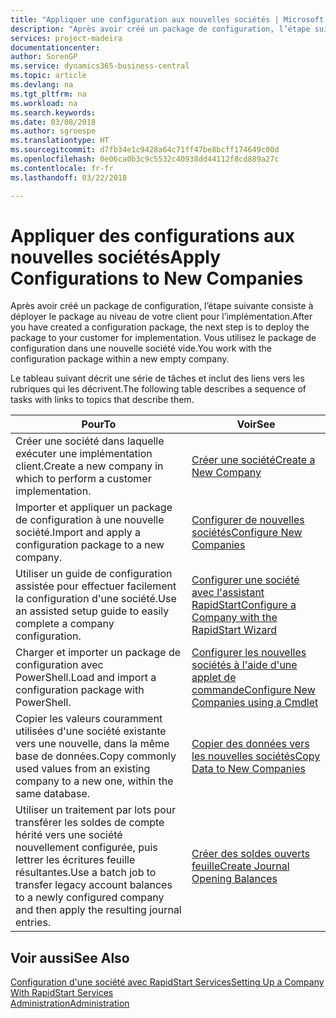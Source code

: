 ```yaml
---
title: "Appliquer une configuration aux nouvelles sociétés | Microsoft Docs"
description: "Après avoir créé un package de configuration, l’étape suivante consiste à déployer le package au niveau de votre client pour l’implémentation. Vous utilisez la configuration avec une nouvelle société vide."
services: project-madeira
documentationcenter: 
author: SorenGP
ms.service: dynamics365-business-central
ms.topic: article
ms.devlang: na
ms.tgt_pltfrm: na
ms.workload: na
ms.search.keywords: 
ms.date: 03/08/2018
ms.author: sgroespe
ms.translationtype: HT
ms.sourcegitcommit: d7fb34e1c9428a64c71ff47be8bcff174649c00d
ms.openlocfilehash: 0e06ca0b3c9c5532c40938dd44112f8cd889a27c
ms.contentlocale: fr-fr
ms.lasthandoff: 03/22/2018

---
```

# <a name="apply-configurations-to-new-companies"></a><span data-ttu-id="f7c41-104">Appliquer des configurations aux nouvelles sociétés</span><span class="sxs-lookup"><span data-stu-id="f7c41-104">Apply Configurations to New Companies</span></span>
<span data-ttu-id="f7c41-105">Après avoir créé un package de configuration, l’étape suivante consiste à déployer le package au niveau de votre client pour l’implémentation.</span><span class="sxs-lookup"><span data-stu-id="f7c41-105">After you have created a configuration package, the next step is to deploy the package to your customer for implementation.</span></span> <span data-ttu-id="f7c41-106">Vous utilisez le package de configuration dans une nouvelle société vide.</span><span class="sxs-lookup"><span data-stu-id="f7c41-106">You work with the configuration package within a new empty company.</span></span>  

 <span data-ttu-id="f7c41-107">Le tableau suivant décrit une série de tâches et inclut des liens vers les rubriques qui les décrivent.</span><span class="sxs-lookup"><span data-stu-id="f7c41-107">The following table describes a sequence of tasks with links to topics that describe them.</span></span>

|<span data-ttu-id="f7c41-108">**Pour**</span><span class="sxs-lookup"><span data-stu-id="f7c41-108">**To**</span></span>|<span data-ttu-id="f7c41-109">**Voir**</span><span class="sxs-lookup"><span data-stu-id="f7c41-109">**See**</span></span>|  
|------------|-------------|  
|<span data-ttu-id="f7c41-110">Créer une société dans laquelle exécuter une implémentation client.</span><span class="sxs-lookup"><span data-stu-id="f7c41-110">Create a new company in which to perform a customer implementation.</span></span>|[<span data-ttu-id="f7c41-111">Créer une société</span><span class="sxs-lookup"><span data-stu-id="f7c41-111">Create a New Company</span></span>](admin-how-to-create-a-new-company.md)|  
|<span data-ttu-id="f7c41-112">Importer et appliquer un package de configuration à une nouvelle société.</span><span class="sxs-lookup"><span data-stu-id="f7c41-112">Import and apply a configuration package to a new company.</span></span>|[<span data-ttu-id="f7c41-113">Configurer de nouvelles sociétés</span><span class="sxs-lookup"><span data-stu-id="f7c41-113">Configure New Companies</span></span>](admin-how-to-configure-new-companies.md)|  
|<span data-ttu-id="f7c41-114">Utiliser un guide de configuration assistée pour effectuer facilement la configuration d'une société.</span><span class="sxs-lookup"><span data-stu-id="f7c41-114">Use an assisted setup guide to easily complete a company configuration.</span></span>|[<span data-ttu-id="f7c41-115">Configurer une société avec l'assistant RapidStart</span><span class="sxs-lookup"><span data-stu-id="f7c41-115">Configure a Company with the RapidStart Wizard</span></span>](admin-how-to-configure-a-company-with-the-rapidstart-wizard.md)|
|<span data-ttu-id="f7c41-116">Charger et importer un package de configuration avec PowerShell.</span><span class="sxs-lookup"><span data-stu-id="f7c41-116">Load and import a configuration package with PowerShell.</span></span>|[<span data-ttu-id="f7c41-117">Configurer les nouvelles sociétés à l'aide d'une applet de commande</span><span class="sxs-lookup"><span data-stu-id="f7c41-117">Configure New Companies using a Cmdlet</span></span>](admin-how-to-configure-new-companies-using-a-cmdlet.md)|
|<span data-ttu-id="f7c41-118">Copier les valeurs couramment utilisées d'une société existante vers une nouvelle, dans la même base de données.</span><span class="sxs-lookup"><span data-stu-id="f7c41-118">Copy commonly used values from an existing company to a new one, within the same database.</span></span>|[<span data-ttu-id="f7c41-119">Copier des données vers les nouvelles sociétés</span><span class="sxs-lookup"><span data-stu-id="f7c41-119">Copy Data to New Companies</span></span>](admin-how-to-copy-data-to-new-companies.md)|  
|<span data-ttu-id="f7c41-120">Utiliser un traitement par lots pour transférer les soldes de compte hérité vers une société nouvellement configurée, puis lettrer les écritures feuille résultantes.</span><span class="sxs-lookup"><span data-stu-id="f7c41-120">Use a batch job to transfer legacy account balances to a newly configured company and then apply the resulting journal entries.</span></span>|[<span data-ttu-id="f7c41-121">Créer des soldes ouverts feuille</span><span class="sxs-lookup"><span data-stu-id="f7c41-121">Create Journal Opening Balances</span></span>](admin-how-to-create-journal-opening-balances.md)|  

## <a name="see-also"></a><span data-ttu-id="f7c41-122">Voir aussi</span><span class="sxs-lookup"><span data-stu-id="f7c41-122">See Also</span></span>  
[<span data-ttu-id="f7c41-123">Configuration d'une société avec RapidStart Services</span><span class="sxs-lookup"><span data-stu-id="f7c41-123">Setting Up a Company With RapidStart Services</span></span>](admin-set-up-a-company-with-rapidstart.md)  
[<span data-ttu-id="f7c41-124">Administration</span><span class="sxs-lookup"><span data-stu-id="f7c41-124">Administration</span></span>](admin-setup-and-administration.md)

